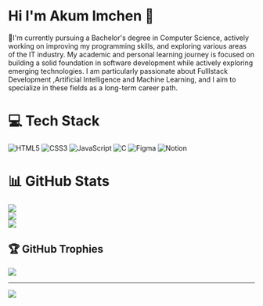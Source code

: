 #  Hi I'm Akum Imchen 👋

🎐I'm currently pursuing a Bachelor's degree in Computer Science, actively working on improving my programming skills, and exploring various areas of the IT industry. 
 My academic and personal learning journey is focused on building a solid foundation in software development while actively exploring emerging technologies. I am particularly passionate about 
Fulllstack Development ,Artificial Intelligence and Machine Learning, and I aim to specialize in these fields as a long-term career path.



# 💻 Tech Stack
![HTML5](https://img.shields.io/badge/html5-%23E34F26.svg?style=for-the-badge&logo=html5&logoColor=white) ![CSS3](https://img.shields.io/badge/css3-%231572B6.svg?style=for-the-badge&logo=css3&logoColor=white) ![JavaScript](https://img.shields.io/badge/javascript-%23323330.svg?style=for-the-badge&logo=javascript&logoColor=%23F7DF1E) ![C](https://img.shields.io/badge/c-%2300599C.svg?style=for-the-badge&logo=c&logoColor=white) ![Figma](https://img.shields.io/badge/figma-%23F24E1E.svg?style=for-the-badge&logo=figma&logoColor=white) ![Notion](https://img.shields.io/badge/Notion-%23000000.svg?style=for-the-badge&logo=notion&logoColor=white)
# 📊 GitHub Stats
![](https://github-readme-stats.vercel.app/api?username=akumImchen&theme=radical&hide_border=false&include_all_commits=false&count_private=false)<br/>
![](https://nirzak-streak-stats.vercel.app/?user=akumImchen&theme=radical&hide_border=false)<br/>
![](https://github-readme-stats.vercel.app/api/top-langs/?username=akumImchen&theme=radical&hide_border=false&include_all_commits=false&count_private=false&layout=compact)

## 🏆 GitHub Trophies
![](https://github-profile-trophy.vercel.app/?username=akumImchen&theme=radical&no-frame=false&no-bg=true&margin-w=4)

---
[![](https://visitcount.itsvg.in/api?id=akumImchen&icon=0&color=0)](https://visitcount.itsvg.in)



